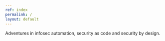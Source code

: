 ```yaml
---
ref: index
permalink: /
layout: default
---
```


Adventures in infosec automation, security as code and security by design.